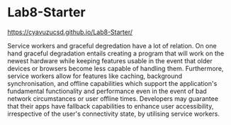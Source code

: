 # Lab8-Starter

https://cyavuzucsd.github.io/Lab8-Starter/

Service workers and graceful degredation have a lot of relation. On one hand graceful degradation entails creating a program that will work on the newest hardware while keeping features usable in the event that older devices or browsers become less capable of handling them. Furthermore, service workers allow for features like caching, background synchronisation, and offline capabilities which support the application's fundamental functionality and performance even in the event of bad network circumstances or user offline times. Developers may guarantee that their apps have fallback capabilities to enhance user accessibility, irrespective of the user's connectivity state, by utilising service workers.
